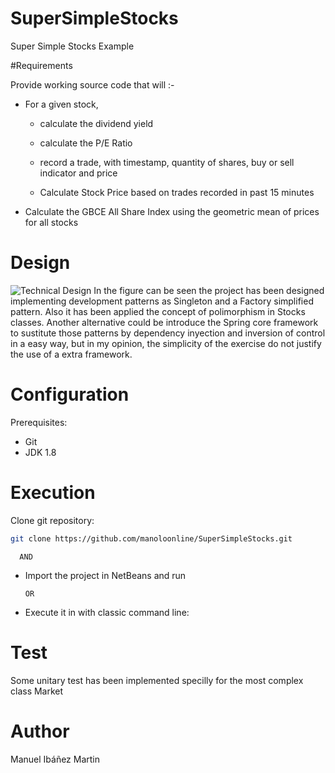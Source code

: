 # SuperSimpleStocks
Super Simple Stocks Example

#Requirements

Provide working source code that will :-

  * For a given stock,
  
    * calculate the dividend yield

    * calculate the P/E Ratio

    * record a trade, with timestamp, quantity of shares, buy or sell indicator and price

    * Calculate Stock Price based on trades recorded in past 15 minutes

  * Calculate the GBCE All Share Index using the geometric mean of prices for all stocks

# Design
![Technical Design](http://mcflurro.myds.me/puertaycajon/images/SimpleStocksDesing.jpg "Technical Design")
In the figure can be seen the project has been designed implementing development patterns as Singleton and
a Factory simplified pattern. Also it has been applied the concept of polimorphism in Stocks classes. Another
alternative could be introduce the Spring core framework to sustitute those patterns by dependency inyection
and inversion of control in a easy way, but in my opinion, the simplicity of the exercise do not justify the use of a extra
framework. 

# Configuration

Prerequisites: 
* Git
* JDK 1.8 

# Execution

Clone git repository:
```sh
git clone https://github.com/manoloonline/SuperSimpleStocks.git
```
      AND

* Import the project in NetBeans and run

      OR

* Execute it in with classic command line:


# Test

Some unitary test has been implemented specilly for the most complex class Market

# Author

Manuel Ibáñez Martin
